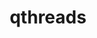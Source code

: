 ---
title: "qthreads"
layout: cache
categories: [package, v0.19]
meta: {"versions": ["1.16"], "compilers": ["gcc@=11.1.0", "oneapi@=2022.1.0"], "oss": ["ubuntu20.04"], "platforms": ["linux"], "targets": ["x86_64"], "stacks": ["e4s", "e4s-oneapi"], "num_specs": 2, "num_specs_by_stack": {"e4s": 1, "e4s-oneapi": 1}}
spec_details: [{"hash": "xjrlin56oafltc3ehvxdy74pz5zvcpkn", "compiler": "gcc@=11.1.0", "versions": ["1.16"], "os": "ubuntu20.04", "platform": "linux", "target": "x86_64", "variants": ["build_system=autotools", "+hwloc", "scheduler=distrib", "~spawn_cache", "stack_size=4096", "+static"], "stacks": ["e4s"], "size": "-", "tarball": "https://binaries.spack.io/releases/v0.19/build_cache/linux-ubuntu20.04-x86_64/gcc-11.1.0/qthreads-1.16/linux-ubuntu20.04-x86_64-gcc-11.1.0-qthreads-1.16-xjrlin56oafltc3ehvxdy74pz5zvcpkn.spack"}, {"hash": "llagciseuncb4vdypb3jvyqfh4csfsd7", "compiler": "oneapi@=2022.1.0", "versions": ["1.16"], "os": "ubuntu20.04", "platform": "linux", "target": "x86_64", "variants": ["build_system=autotools", "+hwloc", "scheduler=distrib", "~spawn_cache", "stack_size=4096", "+static"], "stacks": ["e4s-oneapi"], "size": "-", "tarball": "https://binaries.spack.io/releases/v0.19/build_cache/linux-ubuntu20.04-x86_64/oneapi-2022.1.0/qthreads-1.16/linux-ubuntu20.04-x86_64-oneapi-2022.1.0-qthreads-1.16-llagciseuncb4vdypb3jvyqfh4csfsd7.spack"}]
---